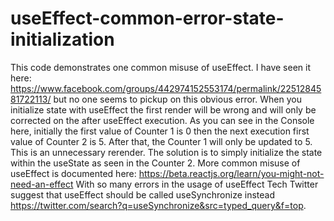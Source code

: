 # useEffect-common-error-state-initialization

This code demonstrates one common misuse of useEffect.
I have seen it here: https://www.facebook.com/groups/442974152553174/permalink/2251284581722113/
but no one seems to pickup on this obvious error.
When you initialize state with useEffect the first render will be wrong and will only be corrected on the after useEffect execution.
As you can see in the Console here, initially the first value of Counter 1 is 0 then the next execution first value of Counter 2 is 5.
After that, the Counter 1 will only be updated to 5.
This is an unnecessary rerender.
The solution is to simply initialize the state within the useState as seen in the Counter 2.
More common misuse of useEffect is documented here: https://beta.reactjs.org/learn/you-might-not-need-an-effect
With so many errors in the usage of useEffect Tech Twitter suggest that useEffect should be called useSynchronize instead https://twitter.com/search?q=useSynchronize&src=typed_query&f=top.
